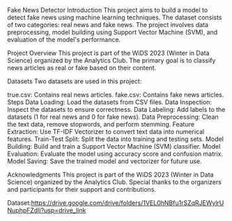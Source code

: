 Fake News Detector
Introduction
This project aims to build a model to detect fake news using machine learning techniques. The dataset consists of two categories: real news and fake news. The project involves data preprocessing, model building using Support Vector Machine (SVM), and evaluation of the model's performance.

Project Overview
This project is part of the WiDS 2023 (Winter in Data Science) organized by the Analytics Club. The primary goal is to classify news articles as real or fake based on their content.

Datasets
Two datasets are used in this project:

true.csv: Contains real news articles.
fake.csv: Contains fake news articles.
Steps
Data Loading: Load the datasets from CSV files.
Data Inspection: Inspect the datasets to ensure correctness.
Data Labeling: Add labels to the datasets (1 for real news and 0 for fake news).
Data Preprocessing: Clean the text data, remove stopwords, and perform stemming.
Feature Extraction: Use TF-IDF Vectorizer to convert text data into numerical features.
Train-Test Split: Split the data into training and testing sets.
Model Building: Build and train a Support Vector Machine (SVM) classifier.
Model Evaluation: Evaluate the model using accuracy score and confusion matrix.
Model Saving: Save the trained model and vectorizer for future use.

Acknowledgments
This project is part of the WiDS 2023 (Winter in Data Science) organized by the Analytics Club. Special thanks to the organizers and participants for their support and contributions.

Dataset:https://drive.google.com/drive/folders/1VEL0hNBfu1rSZqRJEWylrUNuphpFZdIi?usp=drive_link
